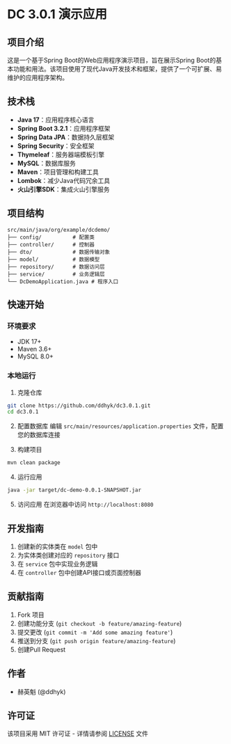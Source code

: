# DC 3.0.1 演示应用

## 项目介绍
这是一个基于Spring Boot的Web应用程序演示项目，旨在展示Spring Boot的基本功能和用法。该项目使用了现代Java开发技术和框架，提供了一个可扩展、易维护的应用程序架构。

## 技术栈
- **Java 17**：应用程序核心语言
- **Spring Boot 3.2.1**：应用程序框架
- **Spring Data JPA**：数据持久层框架
- **Spring Security**：安全框架
- **Thymeleaf**：服务器端模板引擎
- **MySQL**：数据库服务
- **Maven**：项目管理和构建工具
- **Lombok**：减少Java代码冗余工具
- **火山引擎SDK**：集成火山引擎服务

## 项目结构
```
src/main/java/org/example/dcdemo/
├── config/          # 配置类
├── controller/      # 控制器
├── dto/             # 数据传输对象
├── model/           # 数据模型
├── repository/      # 数据访问层
├── service/         # 业务逻辑层
└── DcDemoApplication.java # 程序入口
```

## 快速开始

### 环境要求
- JDK 17+
- Maven 3.6+
- MySQL 8.0+

### 本地运行
1. 克隆仓库
```bash
git clone https://github.com/ddhyk/dc3.0.1.git
cd dc3.0.1
```

2. 配置数据库
编辑 `src/main/resources/application.properties` 文件，配置您的数据库连接

3. 构建项目
```bash
mvn clean package
```

4. 运行应用
```bash
java -jar target/dc-demo-0.0.1-SNAPSHOT.jar
```

5. 访问应用
在浏览器中访问 `http://localhost:8080`

## 开发指南
1. 创建新的实体类在 `model` 包中
2. 为实体类创建对应的 `repository` 接口
3. 在 `service` 包中实现业务逻辑
4. 在 `controller` 包中创建API接口或页面控制器

## 贡献指南
1. Fork 项目
2. 创建功能分支 (`git checkout -b feature/amazing-feature`)
3. 提交更改 (`git commit -m 'Add some amazing feature'`)
4. 推送到分支 (`git push origin feature/amazing-feature`)
5. 创建Pull Request

## 作者
- 赫英魁 (@ddhyk)

## 许可证
该项目采用 MIT 许可证 - 详情请参阅 [LICENSE](LICENSE) 文件 
